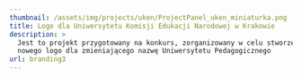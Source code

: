 ```yaml
---
thumbnail: /assets/img/projects/uken/ProjectPanel_uken_miniaturka.png
title: Logo dla Uniwersytetu Komisji Edukacji Narodowej w Krakowie
description: >
  Jest to projekt przygotowany na konkurs, zorganizowany w celu stworzenia
  nowego logo dla zmieniającego nazwę Uniwersytetu Pedagogicznego
url: branding3
---
```


